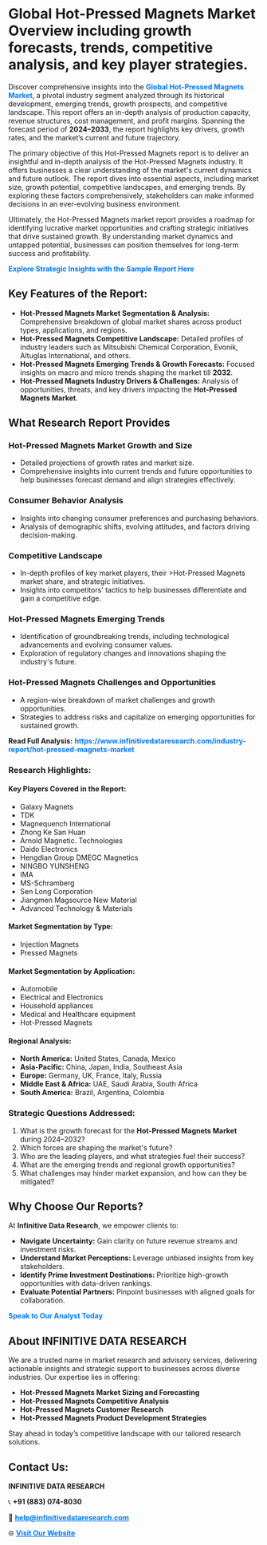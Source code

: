 <h1>Global Hot-Pressed Magnets Market Overview including growth forecasts, trends, competitive analysis, and key player strategies.</h1>
<p>
Discover comprehensive insights into the 
<a href="https://www.infinitivedataresearch.com/industry-report/hot-pressed-magnets-market" rel="dofollow" style="color: #007BFF; text-decoration: none;"><strong>Global Hot-Pressed Magnets Market</strong></a>, a pivotal industry segment analyzed through its historical development, emerging trends, growth prospects, and competitive landscape. This report offers an in-depth analysis of production capacity, revenue structures, cost management, and profit margins. Spanning the forecast period of <strong>2024–2033</strong>, the report highlights key drivers, growth rates, and the market’s current and future trajectory.
</p>
<p>
The primary objective of this Hot-Pressed Magnets report is to deliver an insightful and in-depth analysis of the Hot-Pressed Magnets industry. It offers businesses a clear understanding of the market's current dynamics and future outlook. The report dives into essential aspects, including market size, growth potential, competitive landscapes, and emerging trends. By exploring these factors comprehensively, stakeholders can make informed decisions in an ever-evolving business environment.
</p>
<p>
Ultimately, the Hot-Pressed Magnets market report provides a roadmap for identifying lucrative market opportunities and crafting strategic initiatives that drive sustained growth. By understanding market dynamics and untapped potential, businesses can position themselves for long-term success and profitability.
</p>
<p>
<a href="https://www.infinitivedataresearch.com/request-sample/reportId=107805" style="color: #007BFF; text-decoration: none;"><strong>Explore Strategic Insights with the Sample Report Here</strong></a>
</p>

<h2>Key Features of the Report:</h2>
<ul>
<li><strong>Hot-Pressed Magnets Market Segmentation & Analysis:</strong> Comprehensive breakdown of global market shares across product types, applications, and regions.</li>
<li><strong>Hot-Pressed Magnets Competitive Landscape:</strong> Detailed profiles of industry leaders such as Mitsubishi Chemical Corporation, Evonik, Altuglas International, and others.</li>
<li><strong>Hot-Pressed Magnets Emerging Trends & Growth Forecasts:</strong> Focused insights on macro and micro trends shaping the market till <strong>2032</strong>.</li>
<li><strong>Hot-Pressed Magnets Industry Drivers & Challenges:</strong> Analysis of opportunities, threats, and key drivers impacting the <strong>Hot-Pressed Magnets Market</strong>.</li>
</ul>

<h2>What Research Report Provides</h2>
<h3>Hot-Pressed Magnets Market Growth and Size</h3>
<ul>
<li>Detailed projections of growth rates and market size.</li>
<li>Comprehensive insights into current trends and future opportunities to help businesses forecast demand and align strategies effectively.</li>
</ul>

<h3>Consumer Behavior Analysis</h3>
<ul>
<li>Insights into changing consumer preferences and purchasing behaviors.</li>
<li>Analysis of demographic shifts, evolving attitudes, and factors driving decision-making.</li>
</ul>

<h3>Competitive Landscape</h3>
<ul>
<li>In-depth profiles of key market players, their >Hot-Pressed Magnets market share, and strategic initiatives.</li>
<li>Insights into competitors' tactics to help businesses differentiate and gain a competitive edge.</li>
</ul>

<h3>Hot-Pressed Magnets Emerging Trends</h3>
<ul>
<li>Identification of groundbreaking trends, including technological advancements and evolving consumer values.</li>
<li>Exploration of regulatory changes and innovations shaping the industry's future.</li>
</ul>

<h3>Hot-Pressed Magnets Challenges and Opportunities</h3>
<ul>
<li>A region-wise breakdown of market challenges and growth opportunities.</li>
<li>Strategies to address risks and capitalize on emerging opportunities for sustained growth.</li>
</ul>
<p><strong>Read Full Analysis:</strong> <a href="https://www.infinitivedataresearch.com/industry-report/hot-pressed-magnets-market" rel="dofollow" style="color: #007BFF; text-decoration: none;"><strong>https://www.infinitivedataresearch.com/industry-report/hot-pressed-magnets-market</strong></a></p>
<h3>Research Highlights:</h3>
<h4>Key Players Covered in the Report:</h4>
<ul><li>Galaxy Magnets</li><li>TDK</li><li>Magnequench International</li><li>Zhong Ke San Huan</li><li>Arnold Magnetic. Technologies</li><li>Daido Electronics</li><li>Hengdian Group DMEGC Magnetics</li><li>NINGBO YUNSHENG</li><li>IMA</li><li>MS-Schramberg</li><li>Sen Long Corporation</li><li>Jiangmen Magsource New Material</li><li>Advanced Technology &amp; Materials</li></ul>
<h4>Market Segmentation by Type:</h4>
<ul><li>Injection Magnets</li><li>Pressed Magnets</li></ul>
<h4>Market Segmentation by Application:</h4>
<ul><li>Automobile</li><li>Electrical and Electronics</li><li>Household appliances</li><li>Medical and Healthcare equipment</li><li>Hot-Pressed Magnets</li></ul>

<h4>Regional Analysis:</h4>
<ul>
<li><strong>North America:</strong> United States, Canada, Mexico</li>
<li><strong>Asia-Pacific:</strong> China, Japan, India, Southeast Asia</li>
<li><strong>Europe:</strong> Germany, UK, France, Italy, Russia</li>
<li><strong>Middle East & Africa:</strong> UAE, Saudi Arabia, South Africa</li>
<li><strong>South America:</strong> Brazil, Argentina, Colombia</li>
</ul>

<h3>Strategic Questions Addressed:</h3>
<ol>
<li>What is the growth forecast for the <strong>Hot-Pressed Magnets Market</strong> during 2024–2032?</li>
<li>Which forces are shaping the market's future?</li>
<li>Who are the leading players, and what strategies fuel their success?</li>
<li>What are the emerging trends and regional growth opportunities?</li>
<li>What challenges may hinder market expansion, and how can they be mitigated?</li>
</ol>

<h2>Why Choose Our Reports?</h2>
<p>At <strong>Infinitive Data Research</strong>, we empower clients to:</p>
<ul>
<li><strong>Navigate Uncertainty:</strong> Gain clarity on future revenue streams and investment risks.</li>
<li><strong>Understand Market Perceptions:</strong> Leverage unbiased insights from key stakeholders.</li>
<li><strong>Identify Prime Investment Destinations:</strong> Prioritize high-growth opportunities with data-driven rankings.</li>
<li><strong>Evaluate Potential Partners:</strong> Pinpoint businesses with aligned goals for collaboration.</li>
</ul>
<p><a href="https://www.infinitivedataresearch.com/industry-report/hot-pressed-magnets-market" rel="dofollow" style="color: #007BFF; text-decoration: none;"><strong>Speak to Our Analyst Today</strong></a></p>

<h2>About INFINITIVE DATA RESEARCH</h2>
<p>We are a trusted name in market research and advisory services, delivering actionable insights and strategic support to businesses across diverse industries. Our expertise lies in offering:</p>
<ul>
<li><strong>Hot-Pressed Magnets Market Sizing and Forecasting</strong></li>
<li><strong>Hot-Pressed Magnets Competitive Analysis</strong></li>
<li><strong>Hot-Pressed Magnets Customer Research</strong></li>
<li><strong>Hot-Pressed Magnets Product Development Strategies</strong></li>
</ul>
<p>Stay ahead in today’s competitive landscape with our tailored research solutions.</p>

<h2>Contact Us:</h2>
<p><strong>INFINITIVE DATA RESEARCH</strong></p>
<p>📞 <strong>+91 (883) 074-8030</strong></p>
<p>📧 <strong><a href="mailto:help@infinitivedataresearch.com" style="color: #007BFF;">help@infinitivedataresearch.com</a></strong></p>
<p>🌐 <strong><a href="https://www.infinitivedataresearch.com" rel="dofollow" style="color: #007BFF;">Visit Our Website</a></strong></p>